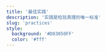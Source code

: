 ```yaml
---
title: '最佳实践'
description: '实践是检验真理的唯一标准'
slug: 'practices'
style:
  background: '#D03050FF'
  color: '#fff'
---
```

